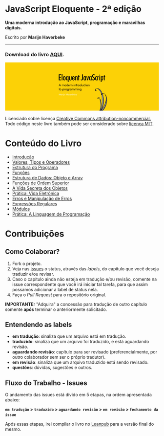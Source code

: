 # JavaScript Eloquente - 2ª edição

**Uma moderna introdução ao JavaScript, programação e maravilhas digitais.**

Escrito por **Marijn Haverbeke**

---

### Download do livro **[AQUI](https://leanpub.com/eloquentejavascript).**

![JavaScript Eloquente](img/eloq-js.jpg)


Licensiado sobre licença [Creative Commons attribution-noncommercial.](http://creativecommons.org/licenses/by-nc/3.0/) Todo código neste livro também pode ser considerado sobre [licença MIT](http://opensource.org/licenses/MIT).

# Conteúdo do Livro

* [Introdução](https://github.com/eoop/eloquente-javascript/blob/master/chapters/01-introducao.md)
* [Valores, Tipos e Operadores](https://github.com/eoop/eloquente-javascript/blob/master/chapters/02-valores-tipos-operadores.md)
* [Estrutura do Programa](https://github.com/eoop/eloquente-javascript/blob/master/chapters/03-estrutura-do-programa.md)
* [Funções](https://github.com/eoop/eloquente-javascript/blob/master/chapters/04-funcoes.md)
* [Estrutura de Dados: Objeto e Array](https://github.com/eoop/eloquente-javascript/blob/master/chapters/05-estruturas-de-dados.md)
* [Funções de Ordem Superior](https://github.com/eoop/eloquente-javascript/blob/master/chapters/06-funcoes-de-ordem-superior.md)
* [A Vida Secreta dos Objetos](https://github.com/eoop/eloquente-javascript/blob/master/chapters/07-a-vida-secreta-dos-objetos.md)
* [Prática: Vida Eletrônica](https://github.com/eoop/eloquente-javascript/blob/master/chapters/08-pratica-vida-eletronica.md)
* [Erros e Manipulação de Erros](https://github.com/eoop/eloquente-javascript/blob/master/chapters/09-erros-e-manipulacao-de-erros.md)
* [Expressões Regulares](https://github.com/eoop/eloquente-javascript/blob/master/chapters/10-expressoes-regulares.md)
* [Módulos](https://github.com/eoop/eloquente-javascript/blob/master/chapters/11-modulos.md)
* [Prática: A Linguagem de Programação](https://github.com/eoop/eloquente-javascript/blob/master/chapters/12-pratica-linguagem-de-programacao.md)


# Contribuições

## Como Colaborar?

1. Fork o projeto.
2. Veja nas [issues](https://github.com/eoop/eloquente-javascript/issues?state=open) o status, através das *labels*, do capítulo que você deseja traduzir e/ou revisar.
3. Caso o capítulo ainda não esteja em tradução e/ou revisão, comente na issue correspondente que você irá iniciar tal tarefa, para que assim possamos adicionar a label de status nela.
4. Faça o *Pull Request* para o repositório original.

**IMPORTANTE:** "Adquira" a concessão para tradução de outro capítulo somente **após** terminar o anteriormente solicitado.

## Entendendo as labels

* **em tradução**: sinaliza que um arquivo está em tradução.
* **traduzido**: sinaliza que um arquivo foi traduzido, e está aguardando revisão.
* **aguardando revisão**: capítulo para ser revisado (preferencialmente, por outro colaborador sem ser o próprio tradutor).
* **em revisão**: sinaliza que um arquivo traduzido está sendo revisado.
* **questões**: dúvidas, sugestões e outros.

## Fluxo do Trabalho - Issues

O andamento das issues está divido em 5 etapas, na ordem apresentada abaixo:

**`em tradução` > `traduzido` > `aguardando revisão` > `em revisão` > `fechamento da issue`**

Após essas etapas, irei compilar o livro no [Leanpub](https://leanpub.com/eloquentejavascript) para a versão final do mesmo.
